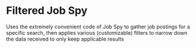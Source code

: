 # Filtered Job Spy
Uses the extremely convenient code of Job Spy to gather job postings for a specific search, then applies various (customizable) filters to narrow down the data received to only keep applicable results
